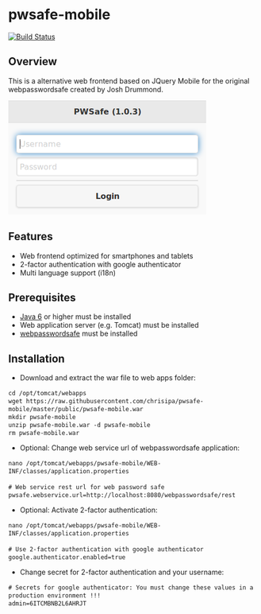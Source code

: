 pwsafe-mobile
=======

[![Build Status](https://papke.it/jenkins/buildStatus/icon?job=pwsafe-mobile)](https://papke.it/jenkins/job/pwsafe-mobile/)

Overview
-------------
This is a alternative web frontend based on JQuery Mobile for the original webpasswordsafe created by Josh Drummond.

![Screenshot](https://raw.githubusercontent.com/chrisipa/pwsafe-mobile/master/public/screenshot_login.png)

Features
-------------
* Web frontend optimized for smartphones and tablets
* 2-factor authentication with google authenticator
* Multi language support (i18n)

Prerequisites
-------------
* [Java 6](http://www.oracle.com/technetwork/java/javase/downloads/index.html) or higher must be installed
* Web application server (e.g. Tomcat) must be installed
* [webpasswordsafe](https://github.com/chrisipa/webpasswordsafe) must be installed

Installation
-------------
* Download and extract the war file to web apps folder:
```
cd /opt/tomcat/webapps
wget https://raw.githubusercontent.com/chrisipa/pwsafe-mobile/master/public/pwsafe-mobile.war
mkdir pwsafe-mobile 
unzip pwsafe-mobile.war -d pwsafe-mobile 
rm pwsafe-mobile.war
```
* Optional: Change web service url of webpasswordsafe application:
```
nano /opt/tomcat/webapps/pwsafe-mobile/WEB-INF/classes/application.properties

# Web service rest url for web password safe
pwsafe.webservice.url=http://localhost:8080/webpasswordsafe/rest
```
* Optional: Activate 2-factor authentication:
```
nano /opt/tomcat/webapps/pwsafe-mobile/WEB-INF/classes/application.properties

# Use 2-factor authentication with google authenticator
google.authenticator.enabled=true
```
* Change secret for 2-factor authentication and your username:
```
# Secrets for google authenticator: You must change these values in a production environment !!!
admin=6ITCMBNB2L6AHRJT
```
